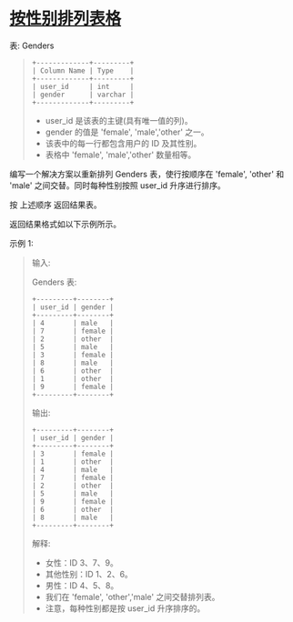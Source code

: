 #  [按性别排列表格](https://leetcode.cn/problems/arrange-table-by-gender)

表: Genders
> ```
> +-------------+---------+
> | Column Name | Type    |
> +-------------+---------+
> | user_id     | int     |
> | gender      | varchar |
> +-------------+---------+
> ```
> - user_id 是该表的主键(具有唯一值的列)。
> - gender 的值是 'female', 'male','other' 之一。
> - 该表中的每一行都包含用户的 ID 及其性别。
> - 表格中 'female', 'male','other' 数量相等。
 

编写一个解决方案以重新排列 Genders 表，使行按顺序在 'female', 'other' 和 'male' 之间交替。同时每种性别按照 user_id 升序进行排序。

按 上述顺序 返回结果表。

返回结果格式如以下示例所示。

 

示例 1:

> 输入: 
> 
> Genders 表:
> ```
> +---------+--------+
> | user_id | gender |
> +---------+--------+
> | 4       | male   |
> | 7       | female |
> | 2       | other  |
> | 5       | male   |
> | 3       | female |
> | 8       | male   |
> | 6       | other  |
> | 1       | other  |
> | 9       | female |
> +---------+--------+
> ```
> 输出: 
> ```
> +---------+--------+
> | user_id | gender |
> +---------+--------+
> | 3       | female |
> | 1       | other  |
> | 4       | male   |
> | 7       | female |
> | 2       | other  |
> | 5       | male   |
> | 9       | female |
> | 6       | other  |
> | 8       | male   |
> +---------+--------+
> ```
> 解释: 
> 
> - 女性：ID 3、7、9。
> - 其他性别：ID 1、2、6。
> - 男性：ID 4、5、8。
> - 我们在 'female', 'other','male' 之间交替排列表。
> - 注意，每种性别都是按 user_id 升序排序的。